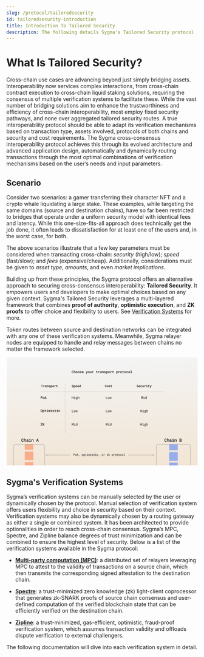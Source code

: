 ```yaml
---
slug: /protocol/tailoredsecurity
id: tailoredsecurity-introduction
title: Introduction To Tailored Security
description: The following details Sygma's Tailored Security protocol
---
```


# What Is Tailored Security?

Cross-chain use cases are advancing beyond just simply bridging assets. Interoperability now services complex interactions, from cross-chain contract execution to cross-chain liquid staking solutions, requiring the consensus of multiple verification systems to facilitate these. While the vast number of bridging solutions aim to enhance the trustworthiness and efficiency of cross-chain interoperability, most employ fixed security pathways, and none over aggregated tailored security routes. A true interoperability protocol should be able to adapt its verification mechanisms based on transaction type, assets involved, protocols of both chains and security and cost requirements. The Sygma cross-consensus interoperability protocol achieves this through its evolved architecture and advanced application design, automatically and dynamically routing transactions through the most optimal combinations of verification mechanisms based on the user’s needs and input parameters.

## Scenario

Consider two scenarios: a gamer transferring their character NFT and a crypto whale liquidating a large stake. These examples, while targeting the same domains (source and destination chains), have so far been restricted to bridges that operate under a uniform security model with identical fees and latency. While this one-size-fits-all approach does technically get the job done, it often leads to dissatisfaction for at least one of the users and, in the worst case, for both.

The above scenarios illustrate that a few key parameters must be considered when transacting cross-chain: *security* (high/low); *speed* (fast/slow); and *fees* (expensive/cheap). Additionally, considerations must be given to *asset type*, *amounts*, and even *market implications*.

Building up from these principles, the Sygma protocol offers an alternative approach to securing cross-consensus interoperability: **Tailored Security**. It empowers users and developers to make optimal choices based on any given context. Sygma's Tailored Security leverages a multi-layered framework that combines **proof of authority**, **optimistic execution**, and **ZK proofs** to offer choice and flexibility to users. See [Verification Systems](#verification-systems) for more.

Token routes between source and destination networks can be integrated with any one of these verification systems. Meanwhile, Sygma relayer nodes are equipped to handle and relay messages between chains no matter the framework selected.

![](<../../../static/assets/tailoredsecurity_compare.png>)

## Sygma's Verification Systems

Sygma’s verification systems can be manually selected by the user or dynamically chosen by the protocol. Manual selection of verification system offers users flexibility and choice in security based on their context. Verification systems may also be dynamically chosen by a routing gateway as either a single or combined system. It has been architected to provide optionalities in order to reach cross-chain consensus. Sygma’s MPC, Spectre, and Zipline balance degrees of trust minimization and can be combined to ensure the highest level of security. Below is a list of the verification systems available in the Sygma protocol: 

- [**Multi-party computation (MPC)**](../02-Tailored-Security/02-MPC/02-mpc.md): a distributed set of relayers leveraging MPC to attest to the validity of transactions on a source chain, which then transmits the corresponding signed attestation to the destination chain.

- [**Spectre**](../02-Tailored-Security/03-Spectre/01-spectre-intro.md): a trust-minimized zero knowledge (zk) light-client coprocessor that generates zk-SNARK proofs of source chain consensus and user-defined computation of the verified blockchain state that can be efficiently verified on the destination chain.

- [**Zipline**](../02-Tailored-Security/04-Zipline/01-zipline-intro.md): a trust-minimized, gas-efficient, optimistic, fraud-proof verification system, which assumes transaction validity and offloads dispute verification to external challengers.

The following documentation will dive into each verification system in detail. 